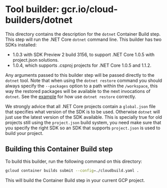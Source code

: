# Tool builder: gcr.io/cloud-builders/dotnet
This directory contains the description for the `dotnet` Container Build step. This step will run the .NET Core `dotnet` command line. This builder has two SDKs installed:
+ 1.0.3 with SDK Preview 2 build 3156, to support .NET Core 1.0.5 with project.json solutions.
+ 1.0.4, which supports .csproj projects for .NET Core 1.0.5 and 1.1.2.

Any arguments passed to this builder step will be passed directly to the `dotnet` tool. Note that when using the `dotnet restore` command you should always specify the `--packages` option to a path within the `/workspace`, this way the restored packages will be available to the next invocations of `dotnet`. See the [example](examples/TestApp/cloudbuild.yaml) for how use `dotnet restore` correctly.

We strongly advice that all .NET Core projects contain a `global.json` file that specifies what version of the SDK is to be used. Otherwise `dotnet` will just use the latest version of the SDK available. This is specially true for old projects still using the `project.json` build system, you need make sure that you specify the right SDK so an SDK that supports `project.json` is used to build your project.

## Building this Container Build step
To build this builder, run the following command on this directory:
```bash
gcloud container builds submit --config=./cloudbuild.yaml .
```

This will build the Container Build step in your current GCP project.
